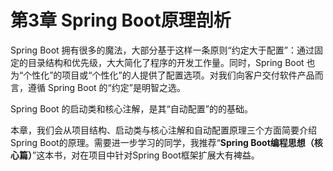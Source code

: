 # 第3章 Spring Boot原理剖析

Spring Boot 拥有很多的魔法，大部分基于这样一条原则“约定大于配置”：通过固定的目录结构和优先级，大大简化了程序的开发工作量。同时，Spring Boot 也为“个性化”的项目或“个性化”的人提供了配置选项。对我们向客户交付软件产品而言，遵循 Spring Boot 的“约定”是明智之选。

Spring Boot 的启动类和核心注解，是其“自动配置”的的基础。

本章，我们会从项目结构、启动类与核心注解和自动配置原理三个方面简要介绍Spring Boot的原理。需要进一步学习的同学，我推荐“**Spring Boot编程思想（核心篇）**”这本书，对在项目中针对Spring Boot框架扩展大有裨益。
